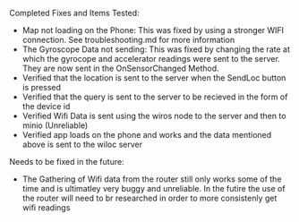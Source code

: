 Completed Fixes and Items Tested:
- Map not loading on the Phone: This was fixed by using a stronger WIFI connection. See troubleshooting.md for more information 
- The Gyroscope Data not sending: This was fixed by changing the rate at which the gyrocope and accelerator readings were sent to the server. They are now sent in the OnSensorChanged Method. 
- Verified that the location is sent to the server when the SendLoc button is pressed 
- Verified that the query is sent to the server to be recieved in the form of the device id
- Verified Wifi Data is sent using the wiros node to the server and then to minio (Unreliable)
- Verified app loads on the phone and works and the data mentioned above is sent to the wiloc server 

Needs to be fixed in the future:
- The Gathering of Wifi data from the router still only works some of the time and is ultimatley very buggy and unreliable. In the futire the use of the router will need to br researched in order to more consistenly get wifi readings
